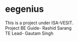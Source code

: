 # eegenius
This is a project under ISA-VESIT.
<br>
Project BE Guide- Rashid Sarang
<br>
TE Lead- Gautam Singh
